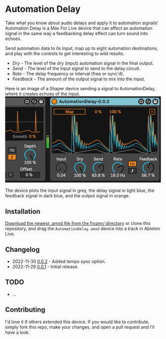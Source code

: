 # Automation Delay

Take what you know about audio delays and apply it to automation signals! Automation Delay is a Max For Live device that can affect an automation signal in the same way a feedbacking delay effect can turn sound into echoes.

Send automation data to its Input, map up to eight automation destinations, and play with the controls to get interesting to wild results.

* *Dry* - The level of the dry (input) automation signal in the final output.
* *Send* - The level of the input signal to send to the delay circuit.
* *Rate* - The delay frequency or interval (free or sync'd).
* *Feedback* - The amount of the output signal to mix into the input.

Here is an image of a Shaper device sending a signal to AutomationDelay, where it creates echoes of the input.
![How it Looks](images/device.png)

The device plots the input signal in grey, the delay signal in light blue, the feedback signal in dark blue, and the output signal in orange.

## Installation

[Download the newest .amxd file from the frozen/ directory](https://github.com/zsteinkamp/m4l-zs-AutomationDelay/tree/main/frozen/) or clone this repository, and drag the `AutomationDelay.amxd` device into a track in Ableton Live.

## Changelog

* 2022-11-30 [0.0.2](https://github.com/zsteinkamp/m4l-zs-AutomationDelay/raw/main/frozen/AutomationDelay-0.0.2.amxd) - Added tempo sync option.
* 2022-11-29 [0.0.1](https://github.com/zsteinkamp/m4l-zs-AutomationDelay/raw/main/frozen/AutomationDelay-0.0.1.amxd) - Initial release.

## TODO

* ...

## Contributing

I'd love it if others extended this device. If you would like to contribute, simply fork this repo, make your changes, and open a pull request and I'll have a look.
